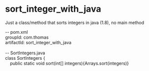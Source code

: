 # sort\_integer\_with_java

Just a class/method that sorts integers in java (1.8), no main method


-- pom.xml <br/>
groupId:    com.thomas<br/>
artifactId: sort\_integer\_with_java<br/>
<br/>
-- SortIntegers.java<br/>
class SortIntegers {<br/>
&nbsp;&nbsp;&nbsp;&nbsp;public static void sort(int[] integers){Arrays.sort(integers)}<br/>
	

